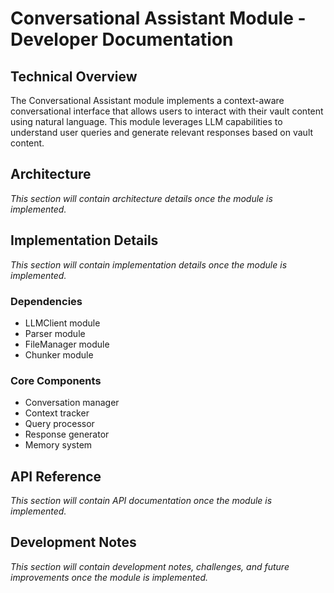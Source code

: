 # Conversational Assistant Module - Developer Documentation

## Technical Overview
The Conversational Assistant module implements a context-aware conversational interface that allows users to interact with their vault content using natural language. This module leverages LLM capabilities to understand user queries and generate relevant responses based on vault content.

## Architecture
*This section will contain architecture details once the module is implemented.*

## Implementation Details
*This section will contain implementation details once the module is implemented.*

### Dependencies
- LLMClient module
- Parser module
- FileManager module
- Chunker module

### Core Components
- Conversation manager
- Context tracker
- Query processor
- Response generator
- Memory system

## API Reference
*This section will contain API documentation once the module is implemented.*

## Development Notes
*This section will contain development notes, challenges, and future improvements once the module is implemented.*